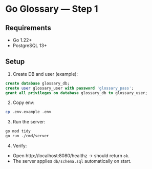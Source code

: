 # Go Glossary — Step 1


## Requirements
- Go 1.22+
- PostgreSQL 13+


## Setup
1. Create DB and user (example):
```sql
create database glossary_db;
create user glossary_user with password 'glossary_pass';
grant all privileges on database glossary_db to glossary_user;
```


2. Copy env:
```bash
cp .env.example .env
```


3. Run the server:
```bash
go mod tidy
go run ./cmd/server
```


4. Verify:
- Open http://localhost:8080/healthz → should return `ok`.
- The server applies `db/schema.sql` automatically on start.